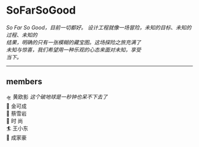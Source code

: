 # SoFarSoGood
*So Far So Good，目前一切都好。*
*设计工程就像一场冒险，未知的目标、未知的过程、未知的*  
*结果，明确的只有一张模糊的藏宝图。这场探险之旅充满了*  
*未知与惊喜，我们希望用一种乐观的心态来面对未知，享受*  
*当下。*

---
## members
🛸 黄欧影
*这个破地球是一秒钟也呆不下去了*  
🐨 金可成  
🎸 蔡雪岩  
🎍 时 尚  
🏄 王小东  
🔫 成家豪  
